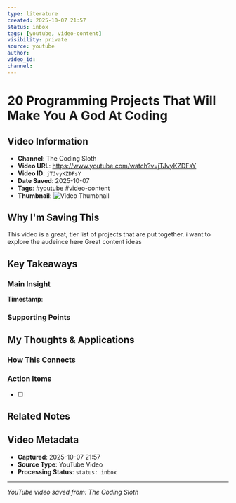 ```yaml
---
type: literature
created: 2025-10-07 21:57
status: inbox
tags: [youtube, video-content]
visibility: private
source: youtube
author: 
video_id: 
channel: 
---
```



# 20 Programming Projects That Will Make You A God At Coding

## Video Information
- **Channel**: The Coding Sloth
- **Video URL**: https://www.youtube.com/watch?v=jTJvyKZDFsY
- **Video ID**: `jTJvyKZDFsY`
- **Date Saved**: 2025-10-07
- **Tags**: #youtube #video-content
- **Thumbnail**: ![Video Thumbnail](https://i.ytimg.com/vi/jTJvyKZDFsY/hqdefault.jpg)

## Why I'm Saving This
This video is a great, tier list of projects that are put together. i want to explore the audeince here
Great content ideas

## Key Takeaways
<!-- As you watch, capture key points here -->

### Main Insight
> 

**Timestamp**: 

### Supporting Points
<!-- Add more as you watch -->

## My Thoughts & Applications

### How This Connects
<!-- Links to your existing knowledge -->

### Action Items
- [ ] 

## Related Notes
<!-- Add [[wiki-links]] as you make connections -->

## Video Metadata
<!-- Auto-filled for future reference -->
- **Captured**: 2025-10-07 21:57
- **Source Type**: YouTube Video
- **Processing Status**: `status: inbox`

---
*YouTube video saved from: The Coding Sloth*
